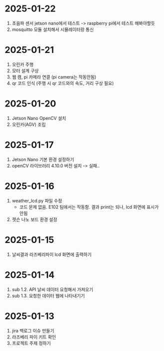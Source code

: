# 2025-01-22
1. 초음파 센서 jetson nano에서 테스트 -> raspberry pi에서 테스트 해봐야할듯
2. mosquitto 모듈 설치해서 시뮬레이터랑 통신

# 2025-01-21
1. 오린카 주행
2. 모터 설계 구상
3. 웹 캠, pi 카메라 연결 (pi camera는 작동안됨)
4. qr 코드 인식 (주행 시 qr 코드와의 속도, 거리 구상 필요)

# 2025-01-20
1. Jetson Nano OpenCV 설치
2. 오린카(AGV) 조립

# 2025-01-17
1. Jetson Nano 기본 환경 설정하기
2. openCV 라이브러리 4.10.0 버전 설치 -> 실패..

# 2025-01-16
1. weather_lcd.py 파일 수정
    - 코드 문제 없음. E102 팀에서는 작동함. 결과 print는 되나, lcd 화면에 표시가 안됨
2. 젯슨 나노 보드 환경 설정

# 2025-01-15
1. 날씨결과 라즈베리파이 lcd 화면에 출력하기

# 2025-01-14
1. sub 1.2. API 날씨 데이터 요청해서 가져오기
2. sub 1.3. 요청한 데이터 웹에 나타내기기


# 2025-01-13
1. jira 백로그 이슈 만들기
2. 라즈베리 파이 키트 확인
3. 프로젝트 주제 정하기